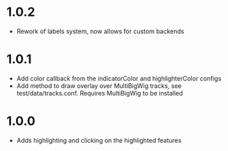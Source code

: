 # 1.0.2
- Rework of labels system, now allows for custom backends

# 1.0.1

- Add color callback from the indicatorColor and highlighterColor configs
- Add method to draw overlay over MultiBigWig tracks, see test/data/tracks.conf. Requires MultiBigWig to be installed


# 1.0.0

- Adds highlighting and clicking on the highlighted features
